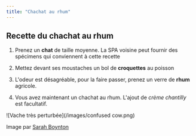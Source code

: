 ```yaml
---
title: "Chachat au rhum"
---
```

## Recette du chachat au rhum

1. Prenez un **chat** de taille moyenne. La SPA voisine peut fournir des spécimens qui conviennent à cette recette

2. Mettez devant ses moustaches un bol de **croquettes** au poisson

3. L'odeur est désagréable, pour la faire passer, prenez un verre de **rhum** agricole.

4. Vous avez maintenant un chachat au rhum. L'ajout de *crème chantilly* est facultatif. 

![Vache très perturbée](/images/confused cow.png)  
 
Image par [Sarah Boynton](https://www.sandraboynton.com/sboynton/Introduction.html) 